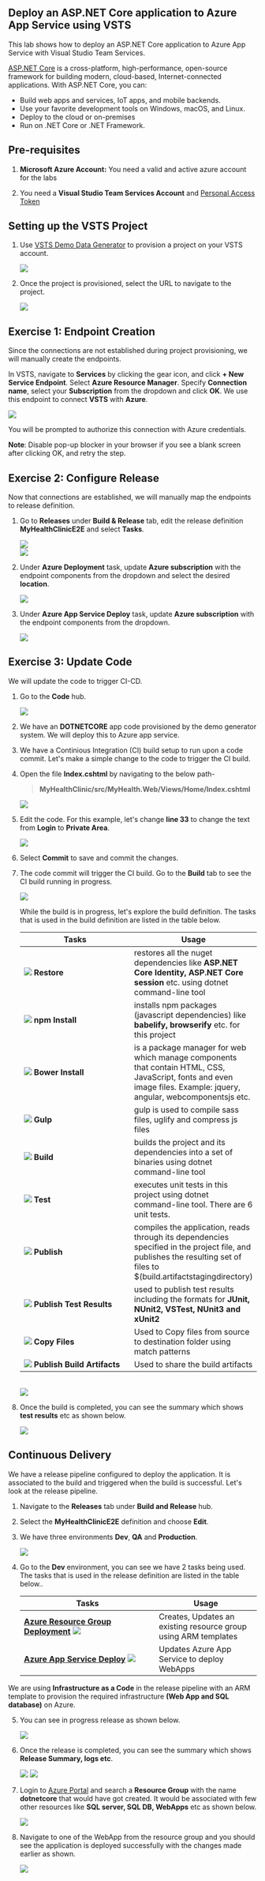 ## Deploy an ASP.NET Core application to Azure App Service using VSTS

This lab shows how to deploy an ASP.NET Core application to Azure App Service with Visual Studio Team Services.

<a href="https://docs.microsoft.com/en-us/aspnet/core/">ASP.NET Core</a> is a cross-platform, high-performance, open-source framework for building modern, cloud-based, Internet-connected applications. With ASP.NET Core, you can:

- Build web apps and services, IoT apps, and mobile backends.
- Use your favorite development tools on Windows, macOS, and Linux.
- Deploy to the cloud or on-premises
- Run on .NET Core or .NET Framework.

## Pre-requisites

1. **Microsoft Azure Account:** You need a valid and active azure account for the labs

2. You need a **Visual Studio Team Services Account** and <a href="http://bit.ly/2gBL4r4">Personal Access Token</a>

## Setting up the VSTS Project

1. Use <a href="https://vstsdemogenerator.azurewebsites.net" target="_blank">VSTS Demo Data Generator</a> to provision a project on your VSTS account.

   <img src="images/1.png">

2. Once the project is provisioned, select the URL to navigate to the project.

   <img src="images/">

## Exercise 1: Endpoint Creation

Since the connections are not established during project provisioning, we will manually create the endpoints.

In VSTS, navigate to **Services** by clicking the gear icon, and click **+ New Service Endpoint**. Select **Azure Resource Manager**. Specify **Connection name**, select your **Subscription** from the dropdown and click **OK**. We use this endpoint to connect **VSTS** with **Azure**.

   <img src="images/endpoint_creation.png">

   You will be prompted to authorize this connection with Azure credentials.

   **Note**: Disable pop-up blocker in your browser if you see a blank screen after clicking OK, and retry the step.


## Exercise 2: Configure Release

Now that connections are established, we will manually map the endpoints to release definition.

1. Go to **Releases** under **Build & Release** tab, edit the release definition **MyHealthClinicE2E** and select **Tasks**.

   <img src="images/create_release.png">

   <br/>

   <img src="images/release_2.png">

2. Under **Azure Deployment** task, update **Azure subscription** with the endpoint components from the dropdown and select the desired **location**.

   <img src="images/release_3.png">

3. Under **Azure App Service Deploy** task, update **Azure subscription** with the endpoint components from the dropdown.

   <img src="images/release_4.png">

## Exercise 3: Update Code

We will update the code to trigger CI-CD.

1. Go to the **Code** hub.

   <img src="images/code_hub.png">

2. We have an **DOTNETCORE** app code provisioned by the demo generator system. We will deploy this to Azure app service.

3. We have a Continious Integration (CI) build setup to run upon a code commit. Let's make a simple change to the code to trigger the CI build.

4. Open the file **Index.cshtml** by navigating to the below path-

   > **MyHealthClinic/src/MyHealth.Web/Views/Home/Index.cshtml**

   <img src="images/code_edit.png">

5. Edit the code. For this example, let's change **line 33** to change the text from **Login** to **Private Area**.

   <img src="images/update_code.png">

6. Select **Commit** to save and commit the changes.

7. The code commit will trigger the CI build. Go to the **Build** tab to see the CI build running in progress.

   <img src="images/6.png">

   While the build is in progress, let's explore the build definition. The tasks that is used in the build definition are listed in the table below.

   <table width="100%">
   <thead>
      <tr>
         <th width="50%"><b>Tasks</b></th>
         <th><b>Usage</b></th>
      </tr>
   </thead>
   <tr>
      <td><img src="images/dotnetcore.png"> <b>Restore</b></td>
      <td>restores all the nuget dependencies like <b>ASP.NET Core Identity, ASP.NET Core session</b> etc. using dotnet command-line tool </td>
   </tr>
   <tr>
      <td><img src="images/npm.png"> <b>npm Install</b> </td>
      <td>installs npm packages (javascript dependencies) like <b>babelify, browserify</b> etc. for this project</td>
   </tr>
   <tr>
      <td><img src="images/bower.png"> <b>Bower Install</b></td>
      <td>is a package manager for web which manage components that contain HTML, CSS, JavaScript, fonts and even image files. Example: jquery, angular, webcomponentsjs etc.</td>
   </tr>
   <tr>
      <td><img src="images/gulp.png"> <b>Gulp</b></td>
      <td>gulp is used to compile sass files, uglify and compress js files </td>
   </tr>
   <tr>
      <td><img src="images/dotnetcore.png"> <b>Build</b></td>
      <td>builds the project and its dependencies into a set of binaries using dotnet command-line tool </td>
   </tr>
   <tr>
      <td><img src="images/dotnetcore.png"> <b>Test</b></td>
      <td>executes unit tests in this project using dotnet command-line tool. There are 6 unit tests. </td>
   </tr>
   <tr>
      <td><img src="images/dotnetcore.png"> <b>Publish</b></td>
      <td>compiles the application, reads through its dependencies specified in the project file, and publishes the resulting set of files to $(build.artifactstagingdirectory)</td>
   </tr>
   <tr>
      <td><img src="images/vstest.png"> <b>Publish Test Results</b></td>
      <td>used to publish test results including the formats for <b>JUnit, NUnit2, VSTest, NUnit3 and xUnit2</b> </td>
   </tr>
   <tr>
      <td><img src="images/copyfiles.png"> <b>Copy Files</b></td>
      <td>Used to Copy files from source to destination folder using match patterns </td>
   </tr>
   <tr>
      <td><img src="images/publishartifacts.png"> <b>Publish Build Artifacts</b></td>
      <td> Used to share the build artifacts </td>
   </tr>
   </table>
   <br/>

   <img src="images/7.png">

8. Once the build is completed, you can see the summary which shows **test results** etc as shown below.

   <img src="images/8.png">

## Continuous Delivery

We have a release pipeline configured to deploy the application. It is associated to the build and triggered when the build is successful. Let's look at the release pipeline.

1. Navigate to the **Releases** tab under **Build and Release** hub.

2. Select the **MyHealthClinicE2E** definition and choose **Edit**.

3. We have three environments **Dev**, **QA** and **Production**.

   <img src="images/9.png">

4. Go to the **Dev** environment, you can see we have 2 tasks being used. The tasks that is used in the release definition are listed in the table below..

   <table width="100%">
   <thead>
      <tr>
         <th width="57%"><b>Tasks</b></th>
         <th><b>Usage</b></th>
      </tr>
   </thead>
   <tr>
      <td><a href="http://bit.ly/2ysg1It"><b>Azure Resource Group Deployment</b></a> <img src="images/arm.png"></td>
      <td>Creates, Updates an existing resource group using ARM templates  </td>
   </tr>
   <tr>
      <td><a href="http://bit.ly/2zkks4L"><b>Azure App Service Deploy</b></a> <img src="images/app-service-deploy.png"> </td>
      <td>Updates Azure App Service to deploy WebApps </td>
   </tr>
   <tr>
   </table>

We are using **Infrastructure as a Code** in the release pipeline with an ARM template to provision the required infrastructure **(Web App and SQL database)** on Azure.

5. You can see in progress release as shown below.

   <img src="images/10.png">

6. Once the release is completed, you can see the summary which shows **Release Summary, logs etc**.

   <img src="images/11.png">

   <img src="images/12.png">

7. Login to [Azure Portal](https://portal.azure.com) and search a **Resource Group** with the name **dotnetcore** that would have got created. It would be associated with few other resources like **SQL server, SQL DB, WebApps** etc as shown below.

   <img src="images/13.png">

8. Navigate to one of the WebApp from the resource group and you should see the application is deployed successfully with the changes made earlier as shown.

   <img src="images/14.png">


